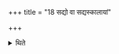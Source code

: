 +++
title = "18 सद्यो वा सद्यस्कालायां"

+++

<details><summary>थिते</summary>

18. Or in the full-moon sacrifice on the full-moon-day) in which all the rites are to be performed in one day, all rites should be performed (on the day of actual sacrifice).
</details>
